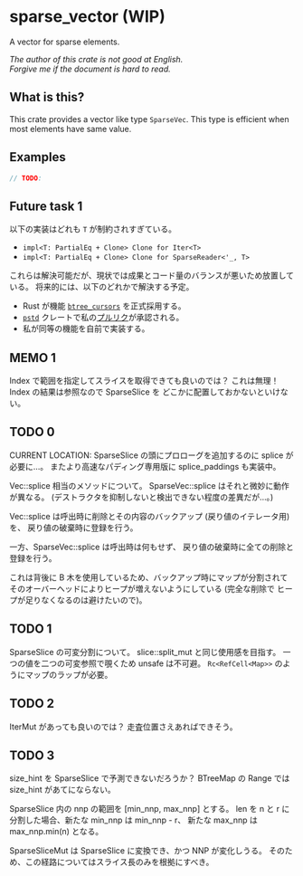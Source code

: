 # sparse_vector (WIP)

A vector for sparse elements.

_The author of this crate is not good at English._  
_Forgive me if the document is hard to read._

## What is this?

This crate provides a vector like type `SparseVec`.
This type is efficient when most elements have same value.

## Examples

```rust
// TODO:
```

## Future task 1

以下の実装はどれも `T` が制約されすぎている。

- `impl<T: PartialEq + Clone> Clone for Iter<T>`
- `impl<T: PartialEq + Clone> Clone for SparseReader<'_, T>`

これらは解決可能だが、現状では成果とコード量のバランスが悪いため放置している。
将来的には、以下のどれかで解決する予定。

- Rust が機能 [`btree_cursors`] を正式採用する。
- [`pstd`] クレートで私の[プルリク][my_pr]が承認される。
- 私が同等の機能を自前で実装する。

[`btree_cursors`]: https://doc.rust-lang.org/beta/unstable-book/library-features/btree-cursors.html
[`pstd`]: https://crates.io/crates/pstd
[my_pr]: https://github.com/georgebarwood/pstd/pull/2

## MEMO 1

Index で範囲を指定してスライスを取得できても良いのでは？
これは無理！Index の結果は参照なので SparseSlice を
どこかに配置しておかないといけない。

## TODO 0

CURRENT LOCATION:
SparseSlice の頭にプロローグを追加するのに splice が必要に…。
またより高速なパディング専用版に splice_paddings も実装中。

Vec::splice 相当のメソッドについて。
SparseVec::splice はそれと微妙に動作が異なる。
(デストラクタを抑制しないと検出できない程度の差異だが…。)

Vec::splice は呼出時に削除とその内容のバックアップ (戻り値のイテレータ用) を、
戻り値の破棄時に登録を行う。

一方、SparseVec::splice は呼出時は何もせず、
戻り値の破棄時に全ての削除と登録を行う。

これは背後に B 木を使用しているため、バックアップ時にマップが分割されて
そのオーバーヘッドによりヒープが増えないようにしている (完全な削除で
ヒープが足りなくなるのは避けたいので)。

## TODO 1

SparseSlice の可変分割について。
slice::split_mut と同じ使用感を目指す。
一つの値を二つの可変参照で覗くため unsafe は不可避。
`Rc<RefCell<Map>>` のようにマップのラップが必要。

## TODO 2

IterMut があっても良いのでは？
走査位置さえあればできそう。

## TODO 3

size_hint を SparseSlice で予測できないだろうか？
BTreeMap の Range では size_hint があてにならない。

SparseSlice 内の nnp の範囲を [min_nnp, max_nnp] とする。
len を n と r に分割した場合、新たな min_nnp は min_nnp - r、
新たな max_nnp は max_nnp.min(n) となる。

SparseSliceMut は SparseSlice に変換でき、かつ NNP が変化しうる。
そのため、この経路についてはスライス長のみを根拠にすべき。
